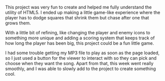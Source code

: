 This project was very fun to create and helped me fully understand the utility of HTML5. I ended up making a little game-like experience where the player has to dodge squares that shrink them but chase after one that grows them. 

With a little bit of refining, like changing the player and enemy icons to something more unique and adding a scoring system that keeps track of how long the player has been big, this project could be a fun little game. 

I had some trouble getting my MP3 file to play as soon as the page loaded, so I just used a button for the viewer to interact with so they can pick and choose when they want the song. Apart from that, this week went really smoothly, and I was able to slowly add to the project to create something cool. 